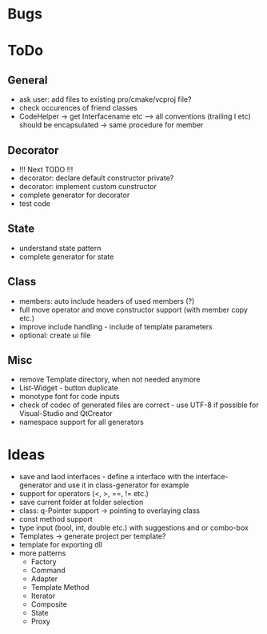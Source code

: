 ﻿# Bugs

# ToDo
## General
* ask user: add files to existing pro/cmake/vcproj file?
* check occurences of friend classes
* CodeHelper -> get Interfacename etc --> all conventions (trailing I etc) should be encapsulated -> same procedure for member

## Decorator
* !!! Next TODO !!!
* decorator: declare default constructor private?
* decorator: implement custom cunstructor
* complete generator for decorator
* test code

## State
* understand state pattern
* complete generator for state

## Class
* members: auto include headers of used members (?)
* full move operator and move constructor support (with member copy etc.)
* improve include handling - include of template parameters
* optional: create ui file

## Misc
* remove Template directory, when not needed anymore
* List-Widget - button duplicate
* monotype font for code inputs
* check of codec of generated files are correct - use UTF-8 if possible for Visual-Studio and QtCreator
* namespace support for all generators

# Ideas
* save and laod interfaces - define a interface with the interface-generator and use it in class-generator for example
* support for operators (<, >, ==, != etc.)
* save current folder at folder selection
* class: q-Pointer support -> pointing to overlaying class
* const method support
* type input (bool, int, double etc.) with suggestions and or combo-box
* Templates -> generate project per template?
* template for exporting dll
* more patterns
  * Factory
  * Command
  * Adapter
  * Template Method
  * Iterator
  * Composite
  * State
  * Proxy